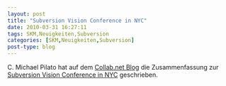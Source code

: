 ```yaml
---
layout: post
title: "Subversion Vision Conference in NYC"
date: 2010-03-31 16:27:11
tags: SKM,Neuigkeiten,Subversion
categories: [SKM,Neuigkeiten,Subversion]
post-type: blog
---
```

C. Michael Pilato hat auf dem <a href="http://blogs.open.collab.net/oncollabnet/">Collab.net  Blog</a> die Zusammenfassung zur <a href="http://blogs.open.collab.net/svn/2010/03/subversion-vision-meeting-in-nyc.html">Subversion Vision Conference in NYC</a> geschrieben.
